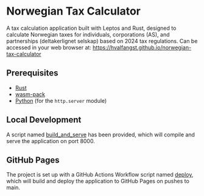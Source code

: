 # Norwegian Tax Calculator

A tax calculation application built with Leptos and Rust, designed to calculate Norwegian taxes for individuals, corporations (AS), and partnerships (deltakerlignet selskap) based on 2024 tax regulations.
Can be accessed in your web browser at: https://hvalfangst.github.io/norwegian-tax-calculator

## Prerequisites
- [Rust](https://www.rust-lang.org/tools/install)
- [wasm-pack](https://rustwasm.github.io/wasm-pack/installer/)
- [Python](https://www.python.org/downloads/) (for the `http.server` module)


## Local Development

A script named [build_and_serve](build_and_serve.sh) has been provided, which will compile and serve
the application on port 8000.

## GitHub Pages
The project is set up with a GitHub Actions Workflow script named [deploy](.github/workflows/deploy.yml), which will build and deploy the application to
GitHub Pages on pushes to main.

